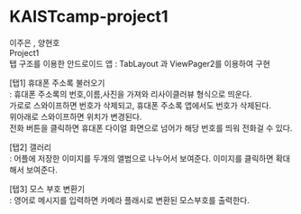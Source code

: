 # KAISTcamp-project1
이주은 , 양현호   
Project1   
탭 구조를 이용한 안드로이드 앱 
: TabLayout 과 ViewPager2를 이용하여 구현
   
[탭1] 휴대폰 주소록 불러오기   
: 휴대폰 주소록의 번호,이름,사진을 가져와 리사이클러뷰 형식으로 띄운다.   
  가로로 스와이프하면 번호가 삭제되고, 휴대폰 주소록 앱에서도 번호가 삭제된다.     
  위아래로 스와이프하면 위치가 변경된다.   
  전화 버튼을 클릭하면 휴대폰 다이얼 화면으로 넘어가 해당 번호를 띄워 전화걸 수 있다.   
    
[탭2] 갤러리   
: 어플에 저장한 이미지를 두개의 앨범으로 나누어서 보여준다.
  이미지를 클릭하면 확대해서 보여준다.
   
[탭3] 모스 부호 변환기   
: 영어로 메시지를 입력하면 카메라 플래시로 변환된 모스부호를 출력한다.   


